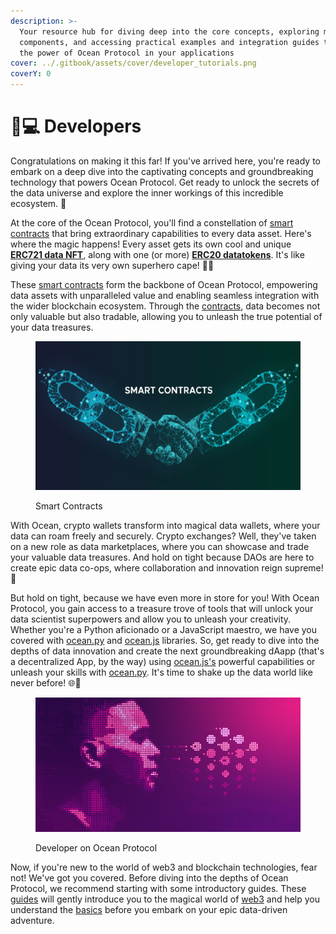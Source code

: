 ```yaml
---
description: >-
  Your resource hub for diving deep into the core concepts, exploring main
  components, and accessing practical examples and integration guides to unleash
  the power of Ocean Protocol in your applications
cover: ../.gitbook/assets/cover/developer_tutorials.png
coverY: 0
---
```


# 👨💻 Developers

Congratulations on making it this far! If you've arrived here, you're ready to embark on a deep dive into the captivating concepts and groundbreaking technology that powers Ocean Protocol. Get ready to unlock the secrets of the data universe and explore the inner workings of this incredible ecosystem. 🌊&#x20;



At the core of the Ocean Protocol, you'll find a constellation of [smart contracts](contracts/) that bring extraordinary capabilities to every data asset. Here's where the magic happens! Every asset gets its own cool and unique [**ERC721 data NFT**](datanft-and-datatoken.md#what-is-a-data-nft), along with one (or more) [**ERC20 datatokens**](datanft-and-datatoken.md). It's like giving your data its very own superhero cape! 🦸‍♂️

These [smart contracts](contracts/) form the backbone of Ocean Protocol, empowering data assets with unparalleled value and enabling seamless integration with the wider blockchain ecosystem. Through the [contracts](contracts/), data becomes not only valuable but also tradable, allowing you to unleash the true potential of your data treasures.

<figure><img src="../.gitbook/assets/smart-contracts.png" alt=""><figcaption><p>Smart Contracts</p></figcaption></figure>

With Ocean, crypto wallets transform into magical data wallets, where your data can roam freely and securely. Crypto exchanges? Well, they've taken on a new role as data marketplaces, where you can showcase and trade your valuable data treasures. And hold on tight because DAOs are here to create epic data co-ops, where collaboration and innovation reign supreme! 🤝

But hold on tight, because we have even more in store for you! With Ocean Protocol, you gain access to a treasure trove of tools that will unlock your data scientist superpowers and allow you to unleash your creativity. Whether you're a Python aficionado or a JavaScript maestro, we have you covered with [ocean.py](ocean.py/) and [ocean.js](ocean-libraries/) libraries. So, get ready to dive into the depths of data innovation and create the next groundbreaking dAapp (that's a decentralized App, by the way) using [ocean.js's](ocean-libraries/) powerful capabilities or unleash your skills with [ocean.py](ocean.py/). It's time to shake up the data world like never before! 🌐🚀

<figure><img src="../.gitbook/assets/developers.png" alt=""><figcaption><p>Developer on Ocean Protocol</p></figcaption></figure>

Now, if you're new to the world of web3 and blockchain technologies, fear not! We've got you covered. Before diving into the depths of Ocean Protocol, we recommend starting with some introductory guides. These [guides](../user-guides/) will gently introduce you to the magical world of [web3](../discover/wallets.md) and help you understand the [basics](../discover/wallets-and-ocean-tokens.md) before you embark on your epic data-driven adventure.
